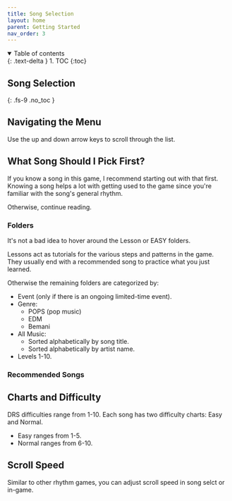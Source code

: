```yaml
---
title: Song Selection
layout: home
parent: Getting Started
nav_order: 3
---
```

<details open markdown="block">
  <summary>
    Table of contents
  </summary>
  {: .text-delta }
1. TOC
{:toc}
</details>

## Song Selection
{: .fs-9 .no_toc }
## Navigating the Menu
Use the up and down arrow keys to scroll through the list.

## What Song Should I Pick First?
If you know a song in this game, I recommend starting out with that first. Knowing a song helps a lot with getting used to the game since you're familiar with the song's general rhythm.

Otherwise, continue reading.

### Folders
It's not a bad idea to hover around the Lesson or EASY folders.

Lessons act as tutorials for the various steps and patterns in the game. They usually end with a recommended song to practice what you just learned. 

Otherwise the remaining folders are categorized by:
- Event (only if there is an ongoing limited-time event).
- Genre:
  - POPS (pop music)
  - EDM
  - Bemani
- All Music:
  - Sorted alphabetically by song title.
  - Sorted alphabetically by artist name.
- Levels 1-10.

### Recommended Songs

## Charts and Difficulty
DRS difficulties range from 1-10. Each song has two difficulty charts: Easy and Normal.
- Easy ranges from 1-5.
- Normal ranges from 6-10. 

## Scroll Speed
Similar to other rhythm games, you can adjust scroll speed in song selct or in-game.
